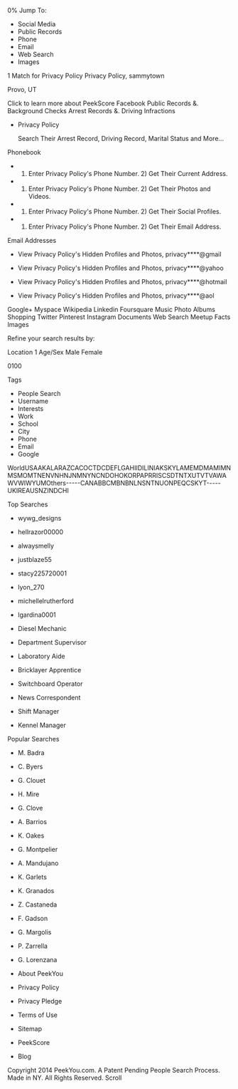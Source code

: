 0% Jump To:

*   Social Media
*   Public Records
*   Phone
*   Email
*   Web Search
*   Images

1 Match for Privacy Policy Privacy Policy, sammytown

Provo, UT

Click to learn more about PeekScore Facebook Public Records &. Background Checks Arrest Records &. Driving Infractions

*   Privacy Policy
    
    Search Their Arrest Record, Driving Record, Marital Status and More...
    

Phonebook

*   1) Enter Privacy Policy's Phone Number. 2) Get Their Current Address.
    
*   1) Enter Privacy Policy's Phone Number. 2) Get Their Photos and Videos.
    
*   1) Enter Privacy Policy's Phone Number. 2) Get Their Social Profiles.
    
*   1) Enter Privacy Policy's Phone Number. 2) Get Their Email Address.
    

Email Addresses

*   View Privacy Policy's Hidden Profiles and Photos, privacy\*\*\*\*@gmail
    
*   View Privacy Policy's Hidden Profiles and Photos, privacy\*\*\*\*@yahoo
    
*   View Privacy Policy's Hidden Profiles and Photos, privacy\*\*\*\*@hotmail
    
*   View Privacy Policy's Hidden Profiles and Photos, privacy\*\*\*\*@aol
    

Google+ Myspace Wikipedia Linkedin Foursquare Music Photo Albums Shopping Twitter Pinterest Instagram Documents Web Search Meetup Facts Images

Refine your search results by:

Location 1 Age/Sex Male Female

0100

Tags

*   People Search
*   Username
*   Interests
*   Work
*   School
*   City
*   Phone
*   Email
*   Google

WorldUSAAKALARAZCACOCTDCDEFLGAHIIDILINIAKSKYLAMEMDMAMIMNMSMOMTNENVNHNJNMNYNCNDOHOKORPAPRRISCSDTNTXUTVTVAWAWVWIWYUMOthers-----CANABBCMBNBNLNSNTNUONPEQCSKYT-----UKIREAUSNZINDCHI

Top Searches

*   wywg\_designs
*   hellrazor00000
*   alwaysmelly
*   justblaze55
*   stacy225720001
*   lyon\_270
*   michellelrutherford
*   lgardina0001

*   Diesel Mechanic
*   Department Supervisor
*   Laboratory Aide
*   Bricklayer Apprentice
*   Switchboard Operator
*   News Correspondent
*   Shift Manager
*   Kennel Manager

Popular Searches

*   M. Badra
*   C. Byers
*   G. Clouet
*   H. Mire
*   G. Clove
*   A. Barrios
*   K. Oakes
*   G. Montpelier

*   A. Mandujano
*   K. Garlets
*   K. Granados
*   Z. Castaneda
*   F. Gadson
*   G. Margolis
*   P. Zarrella
*   G. Lorenzana

*   About PeekYou
*   Privacy Policy
*   Privacy Pledge
*   Terms of Use
*   Sitemap
*   PeekScore
*   Blog

Copyright 2014 PeekYou.com. A Patent Pending People Search Process. Made in NY. All Rights Reserved. Scroll